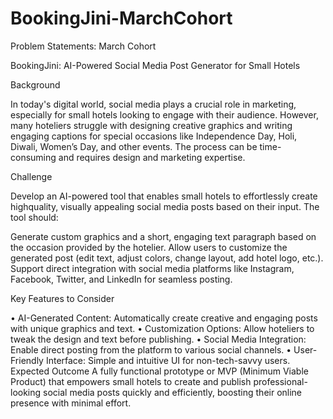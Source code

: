 # BookingJini-MarchCohort

Problem Statements: March Cohort


BookingJini: AI-Powered Social Media Post Generator for Small Hotels

Background

In today's digital world, social media plays a crucial role in marketing, especially for
small hotels looking to engage with their audience. However, many hoteliers struggle
with designing creative graphics and writing engaging captions for special occasions
like Independence Day, Holi, Diwali, Women’s Day, and other events. The
process can be time-consuming and requires design and marketing expertise.

Challenge

Develop an AI-powered tool that enables small hotels to effortlessly create highquality, visually appealing social media posts based on their input. The tool should:

 Generate custom graphics and a short, engaging text paragraph based on
the occasion provided by the hotelier.
 Allow users to customize the generated post (edit text, adjust colors, change
layout, add hotel logo, etc.).
 Support direct integration with social media platforms like Instagram,
Facebook, Twitter, and LinkedIn for seamless posting.

Key Features to Consider

• AI-Generated Content: Automatically create creative and engaging posts
with unique graphics and text.
• Customization Options: Allow hoteliers to tweak the design and text before
publishing.
• Social Media Integration: Enable direct posting from the platform to various
social channels.
• User-Friendly Interface: Simple and intuitive UI for non-tech-savvy users.
Expected Outcome
A fully functional prototype or MVP (Minimum Viable Product) that empowers small
hotels to create and publish professional-looking social media posts quickly and
efficiently, boosting their online presence with minimal effort.